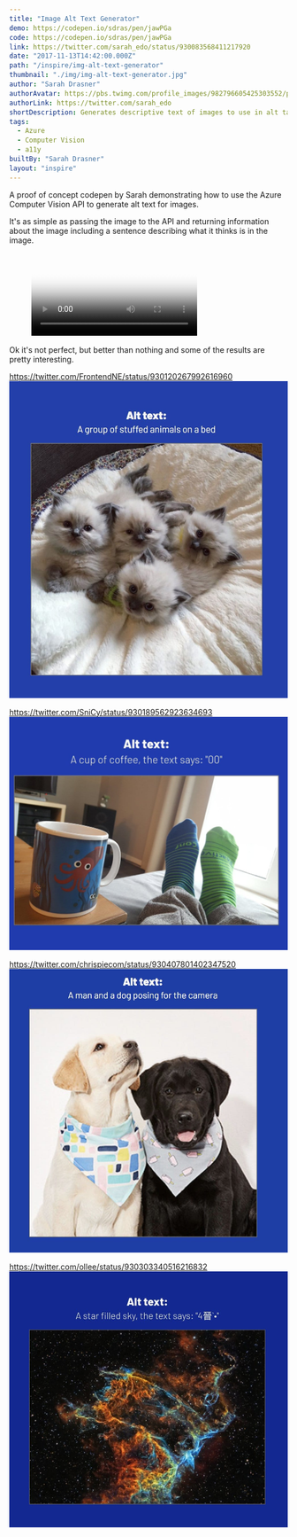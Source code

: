 ```yaml
---
title: "Image Alt Text Generator"
demo: https://codepen.io/sdras/pen/jawPGa
code: https://codepen.io/sdras/pen/jawPGa
link: https://twitter.com/sarah_edo/status/930083568411217920
date: "2017-11-13T14:42:00.000Z"
path: "/inspire/img-alt-text-generator"
thumbnail: "./img/img-alt-text-generator.jpg"
author: "Sarah Drasner"
authorAvatar: https://pbs.twimg.com/profile_images/982796605425303552/phhp5grt_bigger.jpg
authorLink: https://twitter.com/sarah_edo
shortDescription: Generates descriptive text of images to use in alt tags for accessibility.
tags:
  - Azure
  - Computer Vision
  - a11y
builtBy: "Sarah Drasner"
layout: "inspire"
---
```


A proof of concept codepen by Sarah demonstrating how to use the Azure Computer Vision API to generate alt text for images.

It's as simple as passing the image to the API and returning information about the image including a sentence describing what it thinks is in the image.

<figure class="video_container">
  <video controls="true" autoplay loop allowfullscreen="true" poster="./img/img-alt-text-generator.jpg">
    <source src="./img/img-alt-text-generator.mp4" type="video/mp4">
  </video>
</figure>

Ok it's not perfect, but better than nothing and some of the results are pretty interesting.

https://twitter.com/FrontendNE/status/930120267992616960
![example1](./img/example1.jpg)

https://twitter.com/SniCy/status/930189562923634693
![example2](./img/example2.jpg)

https://twitter.com/chrispiecom/status/930407801402347520
![example3](./img/example3.jpg)

https://twitter.com/ollee/status/930303340516216832
![example4](./img/example4.jpg)
